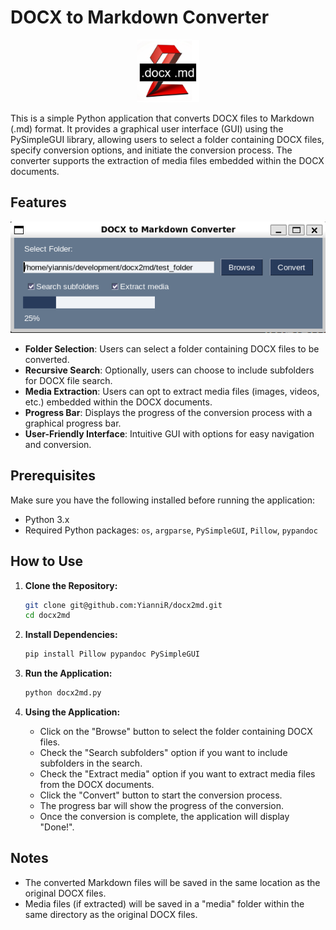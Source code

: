 # DOCX to Markdown Converter

<p align="center">
  <img src="logo.png" width="100" height="100">
</p>

This is a simple Python application that converts DOCX files to Markdown (.md) format. It provides a graphical user interface (GUI) using the PySimpleGUI library, allowing users to select a folder containing DOCX files, specify conversion options, and initiate the conversion process. The converter supports the extraction of media files embedded within the DOCX documents.

## Features

<p align="center">
  <img src="screenshot.png">
</p>

- **Folder Selection**: Users can select a folder containing DOCX files to be converted.
- **Recursive Search**: Optionally, users can choose to include subfolders for DOCX file search.
- **Media Extraction**: Users can opt to extract media files (images, videos, etc.) embedded within the DOCX documents.
- **Progress Bar**: Displays the progress of the conversion process with a graphical progress bar.
- **User-Friendly Interface**: Intuitive GUI with options for easy navigation and conversion.

## Prerequisites

Make sure you have the following installed before running the application:

- Python 3.x
- Required Python packages: `os`, `argparse`, `PySimpleGUI`, `Pillow`, `pypandoc`

## How to Use

1. **Clone the Repository:**

   ```bash
   git clone git@github.com:YianniR/docx2md.git
   cd docx2md
   ```

2. **Install Dependencies:**

   ```bash
   pip install Pillow pypandoc PySimpleGUI
   ```

3. **Run the Application:**

   ```bash
   python docx2md.py
   ```

4. **Using the Application:**

   - Click on the "Browse" button to select the folder containing DOCX files.
   - Check the "Search subfolders" option if you want to include subfolders in the search.
   - Check the "Extract media" option if you want to extract media files from the DOCX documents.
   - Click the "Convert" button to start the conversion process.
   - The progress bar will show the progress of the conversion.
   - Once the conversion is complete, the application will display "Done!".

## Notes

- The converted Markdown files will be saved in the same location as the original DOCX files.
- Media files (if extracted) will be saved in a "media" folder within the same directory as the original DOCX files.
